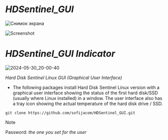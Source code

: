 # _HDSentinel_GUI_

![Снимок экрана](https://github.com/sofijacom/HDSentinel_GUI/assets/107557749/3fdcd971-8de6-4a9a-9978-279ad0a4eb6d)

![Screenshot](https://github.com/sofijacom/HDSentinel_GUI/assets/107557749/f2807a8b-4973-4790-8ed2-d93fd0f18517)


# _HDSentinel_GUI Indicator_

![2024-05-30_20-00-40](https://github.com/sofijacom/HDSentinel_GUI/assets/107557749/40ea07f6-f9ea-40da-b458-6e4f48a27440)


_Hard Disk Sentinel Linux GUI (Graphical User Interface)_
 
- The following packages install Hard Disk Sentinel Linux version with a graphical user interface showing the status of the first hard disk/SSD (usually where Linux installed) in a window. The user interface also has a tray icon showing the actual temperature of the hard disk drive / SSD.

```
git clone https://github.com/sofijacom/HDSentinel_GUI.git
```

> [!NOTE]
> Password: _the one you set for the user_  
